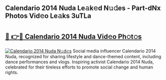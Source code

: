 ## Calendario 2014 Nuda Le𝚊k𝚎d N𝚞𝚍es - Part-dNx Photos Vid𝚎o Le𝚊ks 3uTLa

# <h2><a href="http://fbbaty.evod.top/?m=Calendario+2014+Nuda">🔗 👉🔴 Calendario 2014 Nuda Vid𝚎o Ph𝚘t𝚘s</a></h2>

[![Calendario 2014 Nuda N𝚞d𝚎s](https://i.imgur.com/8V9OHl7.gif)](http://fbbaty.evod.top/?m=Calendario+2014+Nuda)
Social media influencer Calendario 2014 Nuda, recognized for sharing lifestyle and dance-themed content, including dance performances and vlogs. Inspiring activist Calendario 2014 Nuda, celebrated for their tireless efforts to promote social change and human rights. 

